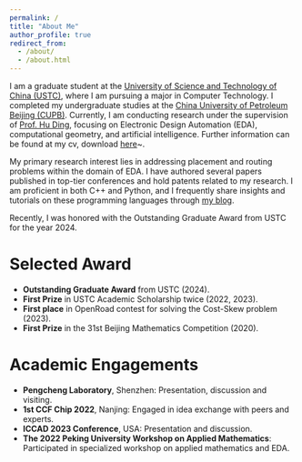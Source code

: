 ```yaml
---
permalink: /
title: "About Me"
author_profile: true
redirect_from: 
  - /about/
  - /about.html
---
```


I am a graduate student at the [University of Science and Technology of China (USTC)](https://en.ustc.edu.cn/), where I am pursuing a major in Computer Technology. I completed my undergraduate studies at the [China University of Petroleum Beijing (CUPB)](https://www.cup.edu.cn/english/). Currently, I am conducting research under the supervision of [Prof. Hu Ding](https://hu-ding.github.io/), focusing on Electronic Design Automation (EDA), computational geometry, and artificial intelligence. Further information can be found at my cv, download [here](https://github.com/Mrsun0/gwsun.github.io/blob/master/files/GuoweiSun_CV.pdf)~.

My primary research interest lies in addressing placement and routing problems within the domain of EDA. I have authored several papers published in top-tier conferences and hold patents related to my research. I am proficient in both C++ and Python, and I frequently share insights and tutorials on these programming languages through [my blog](https://www.cnblogs.com/fireinstone/).

Recently, I was honored with the Outstanding Graduate Award from USTC for the year 2024.

Selected Award
======
- **Outstanding Graduate Award** from USTC (2024).
- **First Prize** in USTC Academic Scholarship twice (2022, 2023).
- **First place** in OpenRoad contest for solving the Cost-Skew problem (2023).
- **First Prize** in the 31st Beijing Mathematics Competition (2020).

Academic Engagements
======
- **Pengcheng Laboratory**, Shenzhen: Presentation, discussion and visiting.
- **1st CCF Chip 2022**, Nanjing: Engaged in idea exchange with peers and experts.
- **ICCAD 2023 Conference**, USA: Presentation and discussion.
- **The 2022 Peking University Workshop on Applied Mathematics**: Participated in specialized workshop on applied mathematics and EDA.



